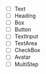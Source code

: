 - [ ] Text
- [ ] Heading
- [ ] Box
- [ ] Button
- [ ] TextInput
- [ ] TextArea
- [ ] CheckBox
- [ ] Avatar
- [ ] MultiStep
